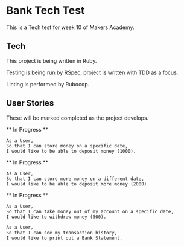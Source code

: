 # Bank Tech Test

This is a Tech test for week 10 of Makers Academy.

## Tech

This project is being written in Ruby.

Testing is being run by RSpec, project is written with TDD as a focus.

Linting is performed by Rubocop.

## User Stories

These will be marked completed as the project develops.

** In Progress **
```
As a User,
So that I can store money on a specific date,
I would like to be able to deposit money (1000).
```
** In Progress **
```
As a User,
So that I can store more money on a different date,
I would like to be able to deposit more money (2000).
```
** In Progress **
```
As a User,
So that I can take money out of my account on a specific date,
I would like to withdraw money (500).
```

```
As a User,
So that I can see my transaction history,
I would like to print out a Bank Statement.
```
